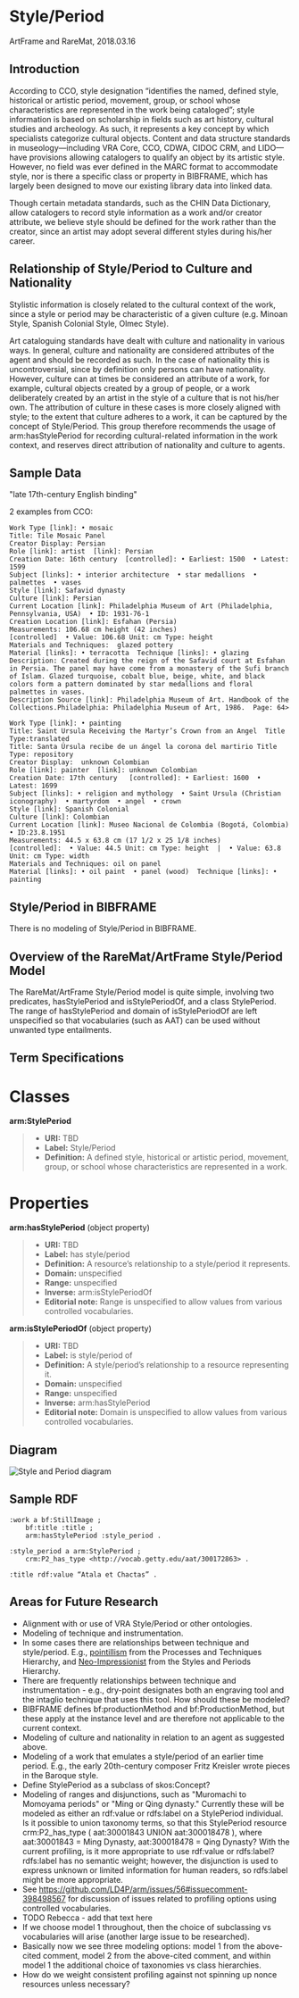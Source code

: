 Style/Period
============

ArtFrame and RareMat, 2018.03.16

Introduction
-----------
According to CCO, style designation “identifies the named, defined style, historical or artistic period, movement, group, or school whose characteristics are represented in the work being cataloged”; style information is based on scholarship in fields such as art history, cultural studies and archeology. As such, it represents a key concept by which specialists categorize cultural objects. Content and data structure standards in museology—including VRA Core, CCO, CDWA, CIDOC CRM, and LIDO—have provisions allowing catalogers to qualify an object by its artistic style. However, no field was ever defined in the MARC format to accommodate style, nor is there a specific class or property in BIBFRAME, which has largely been designed to move our existing library data into linked data. 

Though certain metadata standards, such as the CHIN Data Dictionary, allow catalogers to record style information as a work and/or creator attribute, we believe style should be defined for the work rather than the creator, since an artist may adopt several different styles during his/her career.

Relationship of Style/Period to Culture and Nationality
------------

Stylistic information is closely related to the cultural context of the work, since a style or period may be characteristic of a given culture (e.g. Minoan Style, Spanish Colonial Style, Olmec Style).  

Art cataloguing standards have dealt with culture and nationality in various ways. In general, culture and nationality are considered attributes of the agent and should be recorded as such. In the case of nationality this is uncontroversial, since by definition only persons can have nationality. However, culture can at times be considered an attribute of a work, for example,  cultural objects created by a group of people, or a work deliberately created by an artist in the style of a culture that is not his/her own. The attribution of culture in these cases is more closely aligned with style; to the extent that culture adheres to a work, it can be captured by the concept of Style/Period. This group therefore recommends the usage of arm:hasStylePeriod for recording cultural-related information in the work context, and reserves direct attribution of nationality and culture to agents.  

Sample Data
-----------
"late 17th-century English binding"

2 examples from CCO:

```Class [controlled]: • decorative arts  • Islamic art  • murals
Work Type [link]: • mosaic
Title: Tile Mosaic Panel
Creator Display: Persian
Role [link]: artist  [link]: Persian
Creation Date: 16th century  [controlled]: • Earliest: 1500  • Latest: 1599
Subject [links]: • interior architecture  • star medallions  • palmettes  • vases
Style [link]: Safavid dynasty
Culture [link]: Persian
Current Location [link]: Philadelphia Museum of Art (Philadelphia, Pennsylvania, USA)  • ID: 1931-76-1
Creation Location [link]: Esfahan (Persia)
Measurements: 106.68 cm height (42 inches)
[controlled]  • Value: 106.68 Unit: cm Type: height
Materials and Techniques:  glazed pottery 
Material [links]: • terracotta  Technique [links]: • glazing
Description: Created during the reign of the Safavid court at Esfahan in Persia. The panel may have come from a monastery of the Sufi branch of Islam. Glazed turquoise, cobalt blue, beige, white, and black colors form a pattern dominated by star medallions and floral palmettes in vases.
Description Source [link]: Philadelphia Museum of Art. Handbook of the Collections.Philadelphia: Philadelphia Museum of Art, 1986.  Page: 64>
```
```Class [controlled]: • paintings  • South American art
Work Type [link]: • painting
Title: Saint Ursula Receiving the Martyr’s Crown from an Angel  Title Type:translated
Title: Santa Úrsula recibe de un ángel la corona del martirio Title Type: repository
Creator Display:  unknown Colombian
Role [link]: painter  [link]: unknown Colombian
Creation Date: 17th century   [controlled]: • Earliest: 1600  • Latest: 1699
Subject [links]: • religion and mythology  • Saint Ursula (Christian iconography)  • martyrdom  • angel  • crown
Style [link]: Spanish Colonial
Culture [link]: Colombian
Current Location [link]: Museo Nacional de Colombia (Bogotá, Colombia)  • ID:23.8.1951
Measurements: 44.5 x 63.8 cm (17 1/2 x 25 1/8 inches)
[controlled]:  • Value: 44.5 Unit: cm Type: height  |  • Value: 63.8 Unit: cm Type: width 
Materials and Techniques: oil on panel
Material [links]: • oil paint  • panel (wood)  Technique [links]: • painting
```
 


Style/Period in BIBFRAME
------------
There is no modeling of Style/Period in BIBFRAME.

Overview of the RareMat/ArtFrame Style/Period Model
----------
The RareMat/ArtFrame Style/Period model is quite simple, involving two predicates, hasStylePeriod and isStylePeriodOf, and a class StylePeriod. The range of hasStylePeriod and domain of isStylePeriodOf are left unspecified so that vocabularies (such as AAT) can be used without unwanted type entailments.


Term Specifications
---------------

Classes
==========

**arm:StylePeriod** 
> - **URI:** TBD
> - **Label:** Style/Period
> - **Definition:** A defined style, historical or artistic period, movement, group, or school whose characteristics are represented in a work.        


Properties
==========

**arm:hasStylePeriod** (object property)
> - **URI:** TBD
> - **Label:** has style/period
> - **Definition:** A resource’s relationship to a style/period it represents.
> - **Domain:** unspecified
> - **Range:** unspecified
> - **Inverse:** arm:isStylePeriodOf
> - **Editorial note:** Range is unspecified to allow values from various controlled vocabularies.

**arm:isStylePeriodOf** (object property)
> - **URI:** TBD
> - **Label:** is style/period of
> - **Definition:** A style/period’s relationship to a resource representing it.
> - **Domain:** unspecified
> - **Range:** unspecified
> - **Inverse:** arm:hasStylePeriod
> - **Editorial note:** Domain is unspecified to allow values from various controlled vocabularies.


Diagram
-----------

![Style and Period diagram](/modeling_recommendations/modeling_diagrams/style_period.png)

Sample RDF
--------
```
:work a bf:StillImage ;
    bf:title :title ;
    arm:hasStylePeriod :style_period .
    
:style_period a arm:StylePeriod ;
    crm:P2_has_type <http://vocab.getty.edu/aat/300172863> .

:title rdf:value “Atala et Chactas” .
``` 



Areas for Future Research
---------
* Alignment with or use of VRA Style/Period or other ontologies.
* Modeling of technique and instrumentation. 
 * In some cases there are relationships between technique and style/period. E.g., <a href="http://vocab.getty.edu/aat/300067450">pointillism</a> from the Processes and Techniques Hierarchy, and <a href="http://vocab.getty.edu/aat/300021505">Neo-Impressionist</a> from the Styles and Periods Hierarchy.  
 * There are frequently relationships between technique and instrumentation - e.g., dry-point designates both an engraving tool and the intaglio technique that uses this tool. How should these be modeled?
 * BIBFRAME defines bf:productionMethod and bf:ProductionMethod, but these apply at the instance level and are therefore not applicable to the current context.
* Modeling of culture and nationality in relation to an agent as suggested above.
* Modeling of a work that emulates a style/period of an earlier time period. E.g., the early 20th-century composer Fritz Kreisler wrote pieces in the Baroque style.
* Define StylePeriod as a subclass of skos:Concept?
* Modeling of ranges and disjunctions, such as "Muromachi to Momoyama periods" or "Ming or Qing dynasty." Currently these will be modeled as either an rdf:value or rdfs:label on a StylePeriod individual. Is it possible to union taxonomy terms, so that
this StylePeriod resource crm:P2_has_type ( aat:30001843 UNION aat:300018478 ), where aat:30001843 = Ming Dynasty, aat:300018478 = Qing Dynasty? With the current profiling, is it more appropriate to use rdf:value or rdfs:label? rdfs:label has no
semantic weight; however, the disjunction is used to express unknown or limited information for human readers, so rdfs:label might be more appropriate. 
* See https://github.com/LD4P/arm/issues/56#issuecomment-398498567 for discussion of issues related to profiling options using controlled vocabularies. 
 * TODO Rebecca - add that text here
 * If we choose model 1 throughout, then the choice of subclassing vs vocabularies will arise (another large issue to be researched).
 * Basically now we see three modeling options: model 1 from the above-cited comment, model 2 from the above-cited comment, and within model 1 the additional choice of taxonomies vs class hierarchies.
 * How do we weight consistent profiling against not spinning up nonce resources unless necessary?






